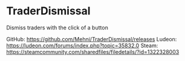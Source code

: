 # TraderDismissal
Dismiss traders with the click of a button

GitHub: https://github.com/Mehni/TraderDismissal/releases
Ludeon: https://ludeon.com/forums/index.php?topic=35832.0
Steam: https://steamcommunity.com/sharedfiles/filedetails/?id=1322328003
